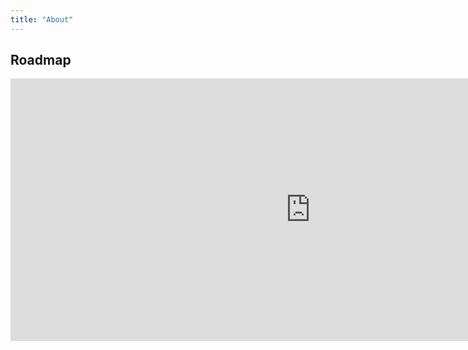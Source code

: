 ```yaml
---
title: "About"
---
```


<!-- Google tag (gtag.js) -->
<script async src="https://www.googletagmanager.com/gtag/js?id=G-PZL0S57CC7"></script>
<script>
  window.dataLayer = window.dataLayer || [];
  function gtag(){dataLayer.push(arguments);}
  gtag('js', new Date());

  gtag('config', 'G-PZL0S57CC7');
</script>

## Roadmap

<iframe src="https://docs.google.com/presentation/d/e/2PACX-1vSNxf6ihKpjH8qSeA_WNkW3KWJ1Hs4PGNwQYUj0_ei6AAhRhHElNLIYafQtaoHIWD6aHEmb25YiNDUP/embed?start=false&loop=false&delayms=3000" frameborder="0" width="960" height="420" allowfullscreen="true" mozallowfullscreen="true" webkitallowfullscreen="true"></iframe>
